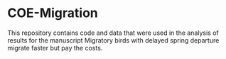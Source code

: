 # COE-Migration

This repository contains code and data that were used in the analysis of results for the manuscript Migratory birds with delayed spring departure migrate faster but pay the costs.
